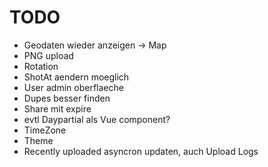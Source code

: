 # TODO

* Geodaten wieder anzeigen -> Map
* PNG upload
* Rotation
* ShotAt aendern moeglich
* User admin oberflaeche
* Dupes besser finden
* Share mit expire
* evtl Daypartial als Vue component?
* TimeZone
* Theme
* Recently uploaded asyncron updaten, auch Upload Logs
